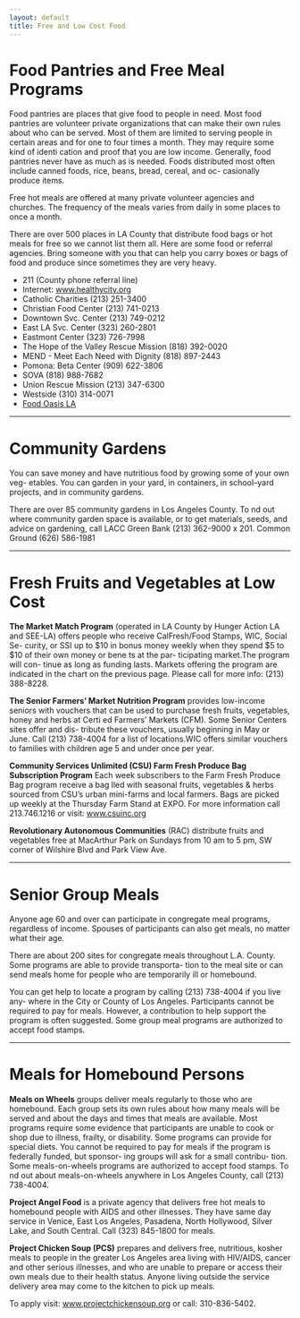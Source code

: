 ```yaml
---
layout: default
title: Free and Low Cost Food
---
```


# Food Pantries and Free Meal Programs

Food pantries are places that give food to people in need. Most food pantries are volunteer private organizations that can make their own rules about who can be served. Most of them are limited to serving people in certain areas and for one to four times a month. They may require some kind of identi cation and proof that you are low income. Generally, food pantries never have as much as is needed. Foods distributed most often include canned foods, rice, beans, bread, cereal, and oc- casionally produce items.

Free hot meals are offered at many private volunteer agencies and churches. The frequency of the meals varies from daily in some places to once a month. 

There are over 500 places in LA County that distribute food bags or hot meals for free so we cannot list them all. Here are some food or referral agencies. Bring someone with you that can help you carry boxes or bags of food and produce since sometimes they are very heavy.

* 211 (County phone referral line)
* Internet: www.healthycity.org
* Catholic Charities (213) 251-3400
* Christian Food Center (213) 741-0213 
* Downtown Svc. Center (213) 749-0212 
* East LA Svc. Center (323) 260-2801 
* Eastmont Center (323) 726-7998
* The Hope of the Valley Rescue Mission (818) 392-0020
* MEND - Meet Each Need with Dignity (818) 897-2443
* Pomona: Beta Center (909) 622-3806 
* SOVA (818) 988-7682
* Union Rescue Mission (213) 347-6300 
* Westside (310) 314-0071
* [Food Oasis LA](www.foodoasis.la/food-pantry/)

- - -

# Community Gardens

You can save money and have nutritious food by growing some of your own veg- etables. You can garden in your yard, in containers, in school–yard projects, and in community gardens.

There are over 85 community gardens in Los Angeles County. To  nd out where community garden space is available, or to get materials, seeds, and advice on gardening, call
LACC Green Bank
(213) 362-9000 x 201.
Common Ground (626) 586-1981

- - -

# Fresh Fruits and Vegetables at Low Cost

**The Market Match Program** (operated in LA County by Hunger Action LA and SEE-LA) offers people who receive CalFresh/Food Stamps, WIC, Social Se- curity, or SSI up to $10 in bonus money weekly when they spend $5 to $10 of their own money or bene ts at the par- ticipating market.The program will con- tinue as long as funding lasts. Markets offering the program are indicated in the chart on the previous page. Please call for more info: (213) 388-8228.

**The Senior Farmers’ Market Nutrition Program** provides low-income seniors with vouchers that can be used to purchase fresh fruits, vegetables, honey and herbs at Certi ed Farmers’ Markets (CFM). Some Senior Centers sites offer and dis- tribute these vouchers, usually beginning in May or June. Call (213) 738-4004 for a list of locations.WIC offers similar vouchers to families with children age 5 and under once per year.

**Community Services Unlimited (CSU) Farm Fresh Produce Bag Subscription Program** Each week subscribers to the Farm Fresh Produce Bag program receive a bag  lled with seasonal fruits, vegetables & herbs sourced from CSU’s urban mini-farms and local farmers. Bags are picked up weekly at the Thursday Farm Stand at EXPO. For more information call 213.746.1216 or visit: www.csuinc.org

**Revolutionary Autonomous Communities**
(RAC) distribute fruits and vegetables free at MacArthur Park on Sundays from 10 am to 5 pm, SW corner of Wilshire Blvd and Park View Ave.

- - -

# Senior Group Meals

Anyone age 60 and over can participate in congregate meal programs, regardless of income. Spouses of participants can also get meals, no matter what their age.

There are about 200 sites for congregate meals throughout L.A. County. Some programs are able to provide transporta- tion to the meal site or can send meals home for people who are temporarily ill or homebound.

You can get help to locate a program by calling (213) 738-4004 if you live any- where in the City or County of Los Angeles. Participants cannot be required to pay for meals. However, a contribution to help support the program is often suggested. Some group meal programs are authorized to accept food stamps.

- - -

# Meals for Homebound Persons

**Meals on Wheels** groups deliver meals regularly to those who are homebound. Each group sets its own rules about how many meals will be served and about the days and times that meals are available. Most programs require some evidence that participants are unable to cook or shop due to illness, frailty, or disability. Some programs can provide for special diets. You cannot be required to pay for meals if the program is federally funded, but sponsor- ing groups will ask for a small contribu- tion. Some meals-on-wheels programs are authorized to accept food stamps. To  nd out about meals-on-wheels anywhere in Los Angeles County, call (213) 738-4004.

**Project Angel Food** is a private agency that delivers free hot meals to homebound people with AIDS and other illnesses. They have same day service in Venice, East Los Angeles, Pasadena, North Hollywood, Silver Lake, and South Central.
Call (323) 845-1800 for meals.

**Project Chicken Soup (PCS)** prepares and delivers free, nutritious, kosher meals to people in the greater Los Angeles area living with HIV/AIDS, cancer and other serious illnesses, and who are unable to prepare or access their own meals due to their health status. Anyone living outside the service delivery area may come to the kitchen to pick up meals.

To apply visit: www.projectchickensoup.org or call: 310-836-5402.












